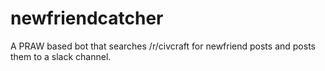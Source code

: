 # newfriendcatcher

A PRAW based bot that searches /r/civcraft for newfriend posts and posts them to a slack channel. 
